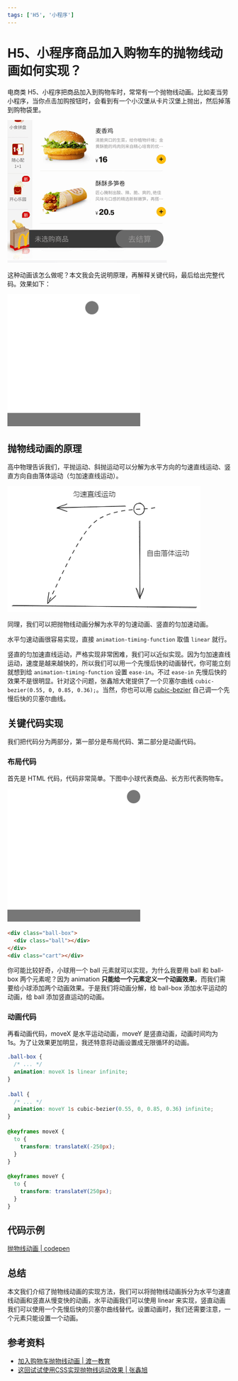 ```yaml
---
tags: ['H5', '小程序']
---
```


# H5、小程序商品加入购物车的抛物线动画如何实现？

电商类 H5、小程序把商品加入到购物车时，常常有一个抛物线动画。比如麦当劳小程序，当你点击加购按钮时，会看到有一个小汉堡从卡片汉堡上抛出，然后掉落到购物袋里。

![](./img/mcdonald's.gif)

这种动画该怎么做呢？本文我会先说明原理，再解释关键代码，最后给出完整代码。效果如下：

![](./img/parabola.gif)

## 抛物线动画的原理

高中物理告诉我们，平抛运动、斜抛运动可以分解为水平方向的匀速直线运动、竖直方向自由落体运动（匀加速直线运动）。

![](./img/principle.png)

同理，我们可以把抛物线动画分解为水平的匀速动画、竖直的匀加速动画。

水平匀速动画很容易实现，直接 `animation-timing-function` 取值 `linear` 就行。

竖直的匀加速直线运动，严格实现非常困难，我们可以近似实现。因为匀加速直线运动，速度是越来越快的，所以我们可以用一个先慢后快的动画替代，你可能立刻就想到给 `animation-timing-function` 设置 `ease-in`。不过 `ease-in` 先慢后快的效果不是很明显。针对这个问题，张鑫旭大佬提供了一个贝塞尔曲线 `cubic-bezier(0.55, 0, 0.85, 0.36);`。当然，你也可以用 [cubic-bezier](https://cubic-bezier.com/) 自己调一个先慢后快的贝塞尔曲线。

## 关键代码实现

我们把代码分为两部分，第一部分是布局代码、第二部分是动画代码。

### 布局代码

首先是 HTML 代码，代码非常简单。下图中小球代表商品、长方形代表购物车。

![](./img/ball-and-cart.png)

```html
<div class="ball-box">
  <div class="ball"></div>
</div>
<div class="cart"></div>
```

你可能比较好奇，小球用一个 ball 元素就可以实现，为什么我要用 ball 和 ball-box 两个元素呢？因为 animation **只能给一个元素定义一个动画效果**，而我们需要给小球添加两个动画效果。于是我们将动画分解，给 ball-box 添加水平运动的动画，给 ball 添加竖直运动的动画。

### 动画代码

再看动画代码，moveX 是水平运动动画，moveY 是竖直动画，动画时间均为 1s。为了让效果更加明显，我还特意将动画设置成无限循环的动画。

```css
.ball-box {
  /* ... */
  animation: moveX 1s linear infinite;
}

.ball {
  /* ... */
  animation: moveY 1s cubic-bezier(0.55, 0, 0.85, 0.36) infinite;
}

@keyframes moveX {
  to {
    transform: translateX(-250px);
  }
}

@keyframes moveY {
  to {
    transform: translateY(250px);
  }
}
```

## 代码示例

[抛物线动画 | codepen](https://codepen.io/lijunlin2022/pen/NWoLgyV)

## 总结

本文我们介绍了抛物线动画的实现方法，我们可以将抛物线动画拆分为水平匀速直线动画和竖直从慢变快的动画，水平动画我们可以使用 linear 来实现，竖直动画我们可以使用一个先慢后快的贝塞尔曲线替代。设置动画时，我们还需要注意，一个元素只能设置一个动画。

## 参考资料

-  [加入购物车抛物线动画 | 渡一教育](https://www.bilibili.com/video/BV1Y5eFeAEcp/?share_source=copy_web)
-  [这回试试使用CSS实现抛物线运动效果 | 张鑫旭](https://www.zhangxinxu.com/wordpress/2018/08/css-css3-%e6%8a%9b%e7%89%a9%e7%ba%bf%e5%8a%a8%e7%94%bb/)
